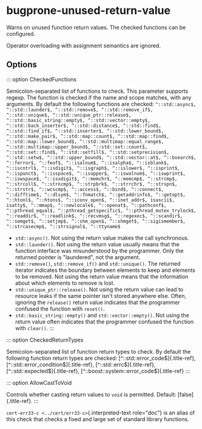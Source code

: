 # bugprone-unused-return-value

Warns on unused function return values. The checked functions can be
configured.

Operator overloading with assignment semantics are ignored.

## Options

::: option
CheckedFunctions

Semicolon-separated list of functions to check. This parameter supports
regexp. The function is checked if the name and scope matches, with any
arguments. By default the following functions are checked:
`^::std::async$, ^::std::launder$, ^::std::remove$, ^::std::remove_if$, ^::std::unique$, ^::std::unique_ptr::release$, ^::std::basic_string::empty$, ^::std::vector::empty$, ^::std::back_inserter$, ^::std::distance$, ^::std::find$, ^::std::find_if$, ^::std::inserter$, ^::std::lower_bound$, ^::std::make_pair$, ^::std::map::count$, ^::std::map::find$, ^::std::map::lower_bound$, ^::std::multimap::equal_range$, ^::std::multimap::upper_bound$, ^::std::set::count$, ^::std::set::find$, ^::std::setfill$, ^::std::setprecision$, ^::std::setw$, ^::std::upper_bound$, ^::std::vector::at$, ^::bsearch$, ^::ferror$, ^::feof$, ^::isalnum$, ^::isalpha$, ^::isblank$, ^::iscntrl$, ^::isdigit$, ^::isgraph$, ^::islower$, ^::isprint$, ^::ispunct$, ^::isspace$, ^::isupper$, ^::iswalnum$, ^::iswprint$, ^::iswspace$, ^::isxdigit$, ^::memchr$, ^::memcmp$, ^::strcmp$, ^::strcoll$, ^::strncmp$, ^::strpbrk$, ^::strrchr$, ^::strspn$, ^::strstr$, ^::wcscmp$, ^::access$, ^::bind$, ^::connect$, ^::difftime$, ^::dlsym$, ^::fnmatch$, ^::getaddrinfo$, ^::getopt$, ^::htonl$, ^::htons$, ^::iconv_open$, ^::inet_addr$, isascii$, isatty$, ^::mmap$, ^::newlocale$, ^::openat$, ^::pathconf$, ^::pthread_equal$, ^::pthread_getspecific$, ^::pthread_mutex_trylock$, ^::readdir$, ^::readlink$, ^::recvmsg$, ^::regexec$, ^::scandir$, ^::semget$, ^::setjmp$, ^::shm_open$, ^::shmget$, ^::sigismember$, ^::strcasecmp$, ^::strsignal$, ^::ttyname$`

- `std::async()`. Not using the return value makes the call
  synchronous.
- `std::launder()`. Not using the return value usually means that the
  function interface was misunderstood by the programmer. Only the
  returned pointer is \"laundered\", not the argument.
- `std::remove()`, `std::remove_if()` and `std::unique()`. The
  returned iterator indicates the boundary between elements to keep
  and elements to be removed. Not using the return value means that
  the information about which elements to remove is lost.
- `std::unique_ptr::release()`. Not using the return value can lead to
  resource leaks if the same pointer isn\'t stored anywhere else.
  Often, ignoring the `release()` return value indicates that the
  programmer confused the function with `reset()`.
- `std::basic_string::empty()` and `std::vector::empty()`. Not using
  the return value often indicates that the programmer confused the
  function with `clear()`.
  :::

::: option
CheckedReturnTypes

Semicolon-separated list of function return types to check. By default
the following function return types are checked:
[\^::std::error_code\$]{.title-ref},
[\^::std::error_condition\$]{.title-ref}, [\^::std::errc\$]{.title-ref},
[\^::std::expected\$]{.title-ref},
[\^::boost::system::error_code\$]{.title-ref}
:::

::: option
AllowCastToVoid

Controls whether casting return values to `void` is permitted. Default:
[false]{.title-ref}.
:::

`cert-err33-c <../cert/err33-c>`{.interpreted-text role="doc"} is an
alias of this check that checks a fixed and large set of standard
library functions.
